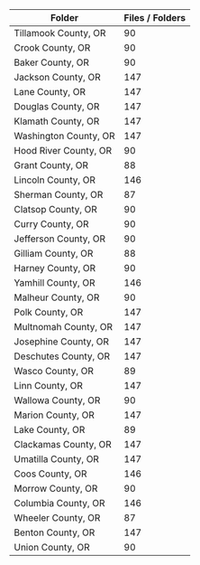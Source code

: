 | Folder                |   Files / Folders |
|-----------------------|-------------------|
| Tillamook County, OR  |                90 |
| Crook County, OR      |                90 |
| Baker County, OR      |                90 |
| Jackson County, OR    |               147 |
| Lane County, OR       |               147 |
| Douglas County, OR    |               147 |
| Klamath County, OR    |               147 |
| Washington County, OR |               147 |
| Hood River County, OR |                90 |
| Grant County, OR      |                88 |
| Lincoln County, OR    |               146 |
| Sherman County, OR    |                87 |
| Clatsop County, OR    |                90 |
| Curry County, OR      |                90 |
| Jefferson County, OR  |                90 |
| Gilliam County, OR    |                88 |
| Harney County, OR     |                90 |
| Yamhill County, OR    |               146 |
| Malheur County, OR    |                90 |
| Polk County, OR       |               147 |
| Multnomah County, OR  |               147 |
| Josephine County, OR  |               147 |
| Deschutes County, OR  |               147 |
| Wasco County, OR      |                89 |
| Linn County, OR       |               147 |
| Wallowa County, OR    |                90 |
| Marion County, OR     |               147 |
| Lake County, OR       |                89 |
| Clackamas County, OR  |               147 |
| Umatilla County, OR   |               147 |
| Coos County, OR       |               146 |
| Morrow County, OR     |                90 |
| Columbia County, OR   |               146 |
| Wheeler County, OR    |                87 |
| Benton County, OR     |               147 |
| Union County, OR      |                90 |